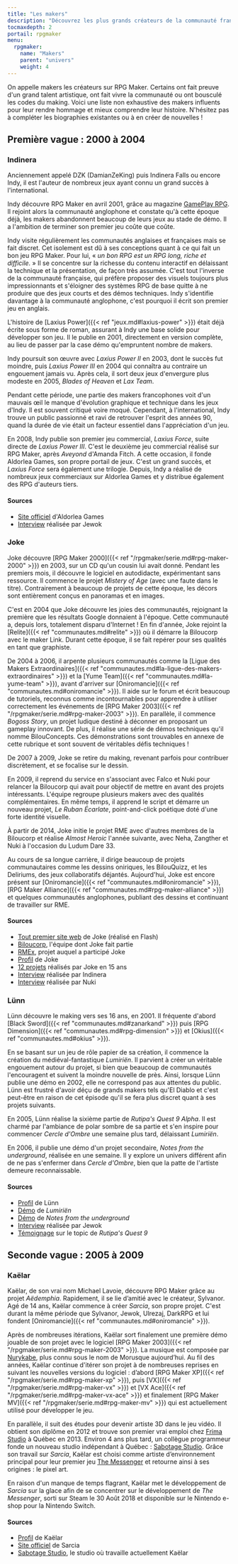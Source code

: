```yaml
---
title: "Les makers"
description: "Découvrez les plus grands créateurs de la communauté française RPG Maker à travers toute son histoire et jusqu'à aujourd'hui."
tocmaxdepth: 2
portail: rpgmaker
menu:
  rpgmaker:
    name: "Makers"
    parent: "univers"
    weight: 4
---
```


On appelle makers les créateurs sur RPG Maker. Certains ont fait preuve d'un grand talent artistique, ont fait vivre la communauté ou ont bousculé les codes du making. Voici une liste non exhaustive des makers influents pour leur rendre hommage et mieux comprendre leur histoire. N'hésitez pas à compléter les biographies existantes ou à en créer de nouvelles !

## Première vague : 2000 à 2004

### Indinera

Anciennement appelé DZK (DamianZeKing) puis Indinera Falls ou encore Indy, il est l'auteur de nombreux jeux ayant connu un grand succès à l'international.

Indy découvre RPG Maker en avril 2001, grâce au magazine [GamePlay RPG](https://fr.wikipedia.org/wiki/GamePlay_RPG). Il rejoint alors la communauté anglophone et constate qu'à cette époque déjà, les makers abandonnent beaucoup de leurs jeux au stade de démo. Il a l'ambition de terminer son premier jeu coûte que coûte.

Indy visite régulièrement les communautés anglaises et françaises mais se fait discret. Cet isolement est dû à ses conceptions quant à ce qui fait un bon jeu RPG Maker. Pour lui, « *un bon RPG est un RPG long, riche et difficile.* » Il se concentre sur la richesse du contenu interactif en délaissant la technique et la présentation, de façon très assumée. C'est tout l'inverse de la communauté française, qui préfère proposer des visuels toujours plus impressionnants et s'éloigner des systèmes RPG de base quitte à ne produire que des jeux courts et des démos techniques. Indy s'identifie davantage à la communauté anglophone, c'est pourquoi il écrit son premier jeu en anglais.

L'histoire de [Laxius Power]({{< ref "jeux.md#laxius-power" >}}) était déjà écrite sous forme de roman, assurant à Indy une base solide pour développer son jeu. Il le publie en 2001, directement en version complète, au lieu de passer par la case démo qu'empruntent nombre de makers.

Indy poursuit son œuvre avec *Laxius Power II* en 2003, dont le succès fut moindre, puis *Laxius Power III* en 2004 qui connaîtra au contraire un engouement jamais vu. Après cela, il sort deux jeux d'envergure plus modeste en 2005, *Blades of Heaven* et *Lax Team*.

Pendant cette période, une partie des makers francophones voit d'un mauvais œil le manque d'évolution graphique et technique dans les jeux d'Indy. Il est souvent critiqué voire moqué. Cependant, à l'international, Indy trouve un public passionné et ravi de retrouver l'esprit des années 90, quand la durée de vie était un facteur essentiel dans l'appréciation d'un jeu.

En 2008, Indy publie son premier jeu commercial, *Laxius Force*, suite directe de *Laxius Power III*. C'est le deuxième jeu commercial réalisé sur RPG Maker, après *Aveyond* d'Amanda Fitch. A cette occasion, il fonde Aldorlea Games, son propre portail de jeux. C'est un grand succès, et *Laxius Force* sera également une trilogie. Depuis, Indy a réalisé de nombreux jeux commerciaux sur Aldorlea Games et y distribue également des RPG d'auteurs tiers.

#### Sources

- [Site officiel](http://www.aldorlea.org/) d'Aldorlea Games
- [Interview](http://www.rpg-maker.fr/interviews-1-indy.html) réalisée par Jewok

### Joke

Joke découvre [RPG Maker 2000]({{< ref "/rpgmaker/serie.md#rpg-maker-2000" >}}) en 2003, sur un CD qu'un cousin lui avait donné. Pendant les premiers mois, il découvre le logiciel en autodidacte, expérimentant sans ressource. Il commence le projet *Mistery of Age* (avec une faute dans le titre). Contrairement à beaucoup de projets de cette époque, les décors sont entièrement conçus en panoramas et en images.

C'est en 2004 que Joke découvre les joies des communautés, rejoignant la première que les résultats Google donnaient à l'époque. Cette communauté a, depuis lors, totalement disparu d'Internet ! En fin d'année, Joke rejoint la [Relite]({{< ref "communautes.md#relite" >}}) où il démarre la Biloucorp avec le maker Link. Durant cette époque, il se fait repérer pour ses qualités en tant que graphiste.

De 2004 à 2006, il arpente plusieurs communautés comme la [Ligue des Makers Extraordinaires]({{< ref "communautes.md#la-ligue-des-makers-extraordinaires" >}}) et la [Yume Team]({{< ref "communautes.md#la-yume-team" >}}), avant d'arriver sur [Oniromancie]({{< ref "communautes.md#oniromancie" >}}). Il aide sur le forum et écrit beaucoup de tutoriels, reconnus comme incontournables pour apprendre à utiliser correctement les événements de [RPG Maker 2003]({{< ref "/rpgmaker/serie.md#rpg-maker-2003" >}}). En parallèle, il commence *Bogoss Story*, un projet ludique destiné à déconner en proposant un gameplay innovant. De plus, il réalise une série de démos techniques qu'il nomme BilouConcepts. Ces démonstrations sont trouvables en annexe de cette rubrique et sont souvent de véritables défis techniques !

De 2007 à 2009, Joke se retire du making, revenant parfois pour contribuer discrètement, et se focalise sur le dessin.

En 2009, il reprend du service en s'associant avec Falco et Nuki pour relancer la Biloucorp qui avait pour objectif de mettre en avant des projets intéressants. L'équipe regroupe plusieurs makers avec des qualités complémentaires. En même temps, il apprend le script et démarre un nouveau projet, *Le Ruban Écarlate*, point-and-click poétique doté d'une forte identité visuelle.

À partir de 2014, Joke initie le projet RME avec d'autres membres de la Biloucorp et réalise *Almost Heroic* l'année suivante, avec Neha, Zangther et Nuki à l'occasion du Ludum Dare 33.

Au cours de sa longue carrière, il dirige beaucoup de projets communautaires comme les dessins oniriques, les BilouQuizz, et les Deliriums, des jeux collaboratifs déjantés. Aujourd'hui, Joke est encore présent sur [Oniromancie]({{< ref "communautes.md#oniromancie" >}}), [RPG Maker Alliance]({{< ref "communautes.md#rpg-maker-alliance" >}}) et quelques communautés anglophones, publiant des dessins et continuant de travailler sur RME.

#### Sources

- [Tout premier site web](http://dreamquestprod.free.fr/) de Joke (réalisé en Flash)
- [Biloucorp](http://biloucorp.com), l'équipe dont Joke fait partie
- [RMEx](http://rmex.github.io), projet auquel a participé Joke
- [Profil](http://www.rpg-maker.fr/index.php?page=membre&id=1368) de Joke
- [12 projets](https://rpgmakeralliance.com/d/144-12-jeux-videos-que-jai-realise-ces-15-dernieres-annees-a-telecharger) réalisés par Joke en 15 ans
- [Interview](http://www.rpg-maker.fr/interviews-9-joke.html) réalisée par Indinera
- [Interview](http://e-magination.jeun.fr/t3204-joke-nous-offre-sa-vision) réalisée par Nuki

### Lünn

Lünn découvre le making vers ses 16 ans, en 2001. Il fréquente d'abord [Black Sword]({{< ref "communautes.md#zanarkand" >}}) puis [RPG Dimension]({{< ref "communautes.md#rpg-dimension" >}}) et [Okius]({{< ref "communautes.md#okius" >}}).

En se basant sur un jeu de rôle papier de sa création, il commence la création du médiéval-fantastique *Lumiriën*. Il parvient à créer un véritable engouement autour du projet, si bien que beaucoup de communautés l'encouragent et suivent la moindre nouvelle de près. Ainsi, lorsque Lünn publie une démo en 2002, elle ne correspond pas aux attentes du public. Lünn est frustré d'avoir déçu de grands makers tels qu'El Diablo et c'est peut-être en raison de cet épisode qu'il se fera plus discret quant à ses projets suivants.

En 2005, Lünn réalise la sixième partie de *Rutipa's Quest 9 Alpha*. Il est charmé par l'ambiance de polar sombre de sa partie et s'en inspire pour commencer *Cercle d'Ombre* une semaine plus tard, délaissant *Lumiriën*.

En 2006, il publie une démo d'un projet secondaire, *Notes from the underground*, réalisée en une semaine. Il y explore un univers différent afin de ne pas s'enfermer dans *Cercle d'Ombre*, bien que la patte de l'artiste demeure reconnaissable.

#### Sources

- [Profil](http://www.rpg-maker.fr/index.php?page=membre&id=1745) de Lünn
- [Démo](http://www.rpg-maker.fr/jeux-119-lumirien.html) de *Lumiriën*
- [Démo](http://www.rpg-maker.fr/jeux-480-notes-from-the-underground.html) de *Notes from the underground*
- [Interview](http://www.rpg-maker.fr/index.php?page=interviews&id=8) réalisée par Jewok
- [Témoignage](http://www.rpg-maker.fr/index.php?page=forum&id=3919&ancre=126973#rech) sur le topic de *Rutipa's Quest 9*

## Seconde vague : 2005 à 2009

### Kaëlar

Kaëlar, de son vrai nom Michael Lavoie, découvre RPG Maker grâce au projet *Aëdemphia*. Rapidement, il se lie d’amitié avec le créateur, Sylvanor. Agé de 14 ans, Kaëlar commence à créer *Sarcia*, son propre projet. C'est durant la même période que Sylvanor, Jewok, Ulrezaj, DarkRPG et lui fondent [Oniromancie]({{< ref "communautes.md#oniromancie" >}}).

Après de nombreuses itérations, Kaëlar sort finalement une première démo jouable de son projet avec le logiciel [RPG Maker 2003]({{< ref "/rpgmaker/serie.md#rpg-maker-2003" >}}). La musique est composée par [Nurykabe](http://www.nurykabe.com/), plus connu sous le nom de Morusque aujourd’hui. Au fil des années, Kaëlar continue d'itérer son projet à de nombreuses reprises en suivant les nouvelles versions du logiciel : d’abord [RPG Maker XP]({{< ref "/rpgmaker/serie.md#rpg-maker-xp" >}}), puis [VX]({{< ref "/rpgmaker/serie.md#rpg-maker-vx" >}}) et [VX Ace]({{< ref "/rpgmaker/serie.md#rpg-maker-vx-ace" >}}) et finalement [RPG Maker MV]({{< ref "/rpgmaker/serie.md#rpg-maker-mv" >}}) qui est actuellement utilisé pour développer le jeu.

En parallèle, il suit des études pour devenir artiste 3D dans le jeu vidéo. Il obtient son diplôme en 2012 et trouve son premier vrai emploi chez [Frima Studio](https://www.frimastudio.com/fr/) à Québec en 2013. Environ 4 ans plus tard, un collègue programmeur fonde un nouveau studio indépendant à Québec : [Sabotage Studio](http://www.sabotagestudio.com/). Grâce son travail sur *Sarcia*, Kaëlar est choisi comme artiste d’environnement principal pour leur premier jeu [The Messenger](https://store.steampowered.com/app/764790/The__Messenger/) et retourne ainsi à ses origines : le pixel art.

En raison d'un manque de temps flagrant, Kaëlar met le développement de *Sarcia* sur la glace afin de se concentrer sur le développement de *The Messenger*, sorti sur Steam le 30 Août 2018 et disponible sur le Nintendo e-shop pour la Nintendo Switch.

#### Sources

- [Profil](http://www.rpg-maker.fr/index.php?page=membre&id=896) de Kaëlar
- [Site officiel](https://sarcia.co/) de Sarcia
- [Sabotage Studio](http://www.sabotagestudio.com/), le studio où travaille actuellement Kaëlar
